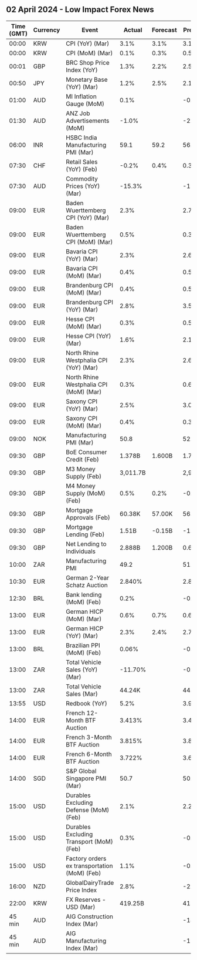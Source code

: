 ## 02 April 2024 - Low Impact Forex News

| Time (GMT) | Currency | Event | Actual | Forecast | Previous |
|------|----------|-------|--------|----------|----------|
| 00:00 | KRW | CPI (YoY) (Mar) | 3.1% | 3.1% | 3.1% |
| 00:00 | KRW | CPI (MoM) (Mar) | 0.1% | 0.3% | 0.5% |
| 00:01 | GBP | BRC Shop Price Index (YoY) | 1.3% | 2.2% | 2.5% |
| 00:50 | JPY | Monetary Base (YoY) (Mar) | 1.2% | 2.5% | 2.1% |
| 01:00 | AUD | MI Inflation Gauge (MoM) | 0.1% |  | -0.1% |
| 01:30 | AUD | ANZ Job Advertisements (MoM) | -1.0% |  | -2.1% |
| 06:00 | INR | HSBC India Manufacturing PMI (Mar) | 59.1 | 59.2 | 56.9 |
| 07:30 | CHF | Retail Sales (YoY) (Feb) | -0.2% | 0.4% | 0.3% |
| 07:30 | AUD | Commodity Prices (YoY) (Mar) | -15.3% |  | -15.3% |
| 09:00 | EUR | Baden Wuerttemberg CPI (YoY) (Mar) | 2.3% |  | 2.7% |
| 09:00 | EUR | Baden Wuerttemberg CPI (MoM) (Mar) | 0.5% |  | 0.3% |
| 09:00 | EUR | Bavaria CPI (YoY) (Mar) | 2.3% |  | 2.6% |
| 09:00 | EUR | Bavaria CPI (MoM) (Mar) | 0.4% |  | 0.5% |
| 09:00 | EUR | Brandenburg CPI (MoM) (Mar) | 0.4% |  | 0.5% |
| 09:00 | EUR | Brandenburg CPI (YoY) (Mar) | 2.8% |  | 3.5% |
| 09:00 | EUR | Hesse CPI (MoM) (Mar) | 0.3% |  | 0.5% |
| 09:00 | EUR | Hesse CPI (YoY) (Mar) | 1.6% |  | 2.1% |
| 09:00 | EUR | North Rhine Westphalia CPI (YoY) (Mar) | 2.3% |  | 2.6% |
| 09:00 | EUR | North Rhine Westphalia CPI (MoM) (Mar) | 0.3% |  | 0.6% |
| 09:00 | EUR | Saxony CPI (YoY) (Mar) | 2.5% |  | 3.0% |
| 09:00 | EUR | Saxony CPI (MoM) (Mar) | 0.4% |  | 0.3% |
| 09:00 | NOK | Manufacturing PMI (Mar) | 50.8 |  | 52.0 |
| 09:30 | GBP | BoE Consumer Credit (Feb) | 1.378B | 1.600B | 1.770B |
| 09:30 | GBP | M3 Money Supply (Feb) | 3,011.7B |  | 2,996.0B |
| 09:30 | GBP | M4 Money Supply (MoM) (Feb) | 0.5% | 0.2% | -0.1% |
| 09:30 | GBP | Mortgage Approvals (Feb) | 60.38K | 57.00K | 56.09K |
| 09:30 | GBP | Mortgage Lending (Feb) | 1.51B | -0.15B | -1.07B |
| 09:30 | GBP | Net Lending to Individuals | 2.888B | 1.200B | 0.697B |
| 10:00 | ZAR | Manufacturing PMI | 49.2 |  | 51.7 |
| 10:30 | EUR | German 2-Year Schatz Auction | 2.840% |  | 2.800% |
| 12:30 | BRL | Bank lending (MoM) (Feb) | 0.2% |  | -0.3% |
| 13:00 | EUR | German HICP (MoM) (Mar) | 0.6% | 0.7% | 0.6% |
| 13:00 | EUR | German HICP (YoY) (Mar) | 2.3% | 2.4% | 2.7% |
| 13:00 | BRL | Brazilian PPI (MoM) (Feb) | 0.06% |  | -0.24% |
| 13:00 | ZAR | Total Vehicle Sales (YoY) (Mar) | -11.70% |  | -0.90% |
| 13:00 | ZAR | Total Vehicle Sales (Mar) | 44.24K |  | 44.75K |
| 13:55 | USD | Redbook (YoY) | 5.2% |  | 3.9% |
| 14:00 | EUR | French 12-Month BTF Auction | 3.413% |  | 3.436% |
| 14:00 | EUR | French 3-Month BTF Auction | 3.815% |  | 3.844% |
| 14:00 | EUR | French 6-Month BTF Auction | 3.722% |  | 3.690% |
| 14:00 | SGD | S&P Global Singapore PMI (Mar) | 50.7 |  | 50.6 |
| 15:00 | USD | Durables Excluding Defense (MoM) (Feb) | 2.1% |  | 2.2% |
| 15:00 | USD | Durables Excluding Transport (MoM) (Feb) | 0.3% |  | -0.4% |
| 15:00 | USD | Factory orders ex transportation (MoM) (Feb) | 1.1% |  | -0.6% |
| 16:00 | NZD | GlobalDairyTrade Price Index | 2.8% |  | -2.8% |
| 22:00 | KRW | FX Reserves - USD (Mar) | 419.25B |  | 415.74B |
| 45 min | AUD | AIG Construction Index (Mar) |  |  | -18.4 |
| 45 min | AUD | AIG Manufacturing Index (Mar) |  |  | -12.6 |
